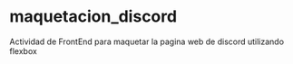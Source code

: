 # maquetacion_discord
Actividad de FrontEnd para maquetar la pagina web de discord utilizando flexbox
